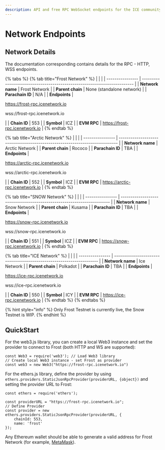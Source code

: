```yaml
---
description: API and free RPC WebSocket endpoints for the ICE community
---
```


# Network Endpoints

## Network Details

The documentation corresponding contains details for the RPC - HTTP, WSS endpoints.&#x20;

{% tabs %}
{% tab title="Frost Network" %}
|                  |                                                                            |
| ---------------- | -------------------------------------------------------------------------- |
| **Network name** | Frost Network                                                              |
| **Parent chain** | None (standalone network)                                                  |
| **Parachain ID** | N/A                                                                        |
| **Endpoints**    | <p>https://frost-rpc.icenetwork.io</p><p>wss://frost-rpc.icenetwork.io</p> |
| **Chain ID**     | 553                                                                        |
| **Symbol**       | ICZ                                                                        |
| **EVM RPC**      | https://frost-rpc.icenetwork.io                                            |
{% endtab %}

{% tab title="Arctic Network" %}
|                  |                                                                               |
| ---------------- | ----------------------------------------------------------------------------- |
| **Network name** | Arctic Network                                                                |
| **Parent chain** | Rococo                                                                        |
| **Parachain ID** | TBA                                                                           |
| **Endpoints**    | <p>https://arctic-rpc.icenetwork.io</p><p>wss://arctic-rpc.icenetwork.io </p> |
| **Chain ID**     | 552                                                                           |
| **Symbol**       | ICZ                                                                           |
| **EVM RPC**      | https://arctic-rpc.icenetwork.io                                              |
{% endtab %}

{% tab title="SNOW Network" %}
|                  |                                                                          |
| ---------------- | ------------------------------------------------------------------------ |
| **Network name** | Snow Network                                                             |
| **Parent chain** | Kusama                                                                   |
| **Parachain ID** | TBA                                                                      |
| **Endpoints**    | <p>https://snow-rpc.icenetwork.io</p><p>wss://snow-rpc.icenetwork.io</p> |
| **Chain ID**     | 551                                                                      |
| **Symbol**       | ICZ                                                                      |
| **EVM RPC**      | https://snow-rpc.icenetwork.io                                           |
{% endtab %}

{% tab title="ICE Network" %}
|                  |                                                                        |
| ---------------- | ---------------------------------------------------------------------- |
| **Network name** | Ice Network                                                            |
| **Parent chain** | Polkadot                                                               |
| **Parachain ID** | TBA                                                                    |
| **Endpoints**    | <p>https://ice-rpc.icenetwork.io</p><p>wss://ice-rpc.icenetwork.io</p> |
| **Chain ID**     | 550                                                                    |
| **Symbol**       | ICY                                                                    |
| **EVM RPC**      | https://ice-rpc.icenetwork.io                                          |
{% endtab %}
{% endtabs %}

{% hint style="info" %}
Only Frost Testnet is currently live, the Snow Testnet is WIP.
{% endhint %}

## QuickStart

For the web3.js library, you can create a local Web3 instance and set the provider to connect to Frost (both HTTP and WS are supported):

```
const Web3 = require('web3'); // Load Web3 library
// Create local Web3 instance - set Frost as provider
const web3 = new Web3("https://frost-rpc.icenetwork.io")
```

For the ethers.js library, define the provider by using `ethers.providers.StaticJsonRpcProvider(providerURL, {object})` and setting the provider URL to Frost:

```
const ethers = require('ethers');

const providerURL = "https://frost-rpc.icenetwork.io";
// Define Provider
const provider = new ethers.providers.StaticJsonRpcProvider(providerURL, {
    chainId: 553,
    name: 'frost'
});
```

Any Ethereum wallet should be able to generate a valid address for Frost Network (for example, [MetaMask](https://metamask.io)).
